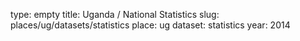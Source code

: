 type: empty
title: Uganda / National Statistics
slug: places/ug/datasets/statistics
place: ug
dataset: statistics
year: 2014
